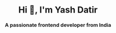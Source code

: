 <h1 align="center">Hi 👋, I'm Yash Datir</h1>
<h3 align="center">A passionate frontend developer from India</h3>
